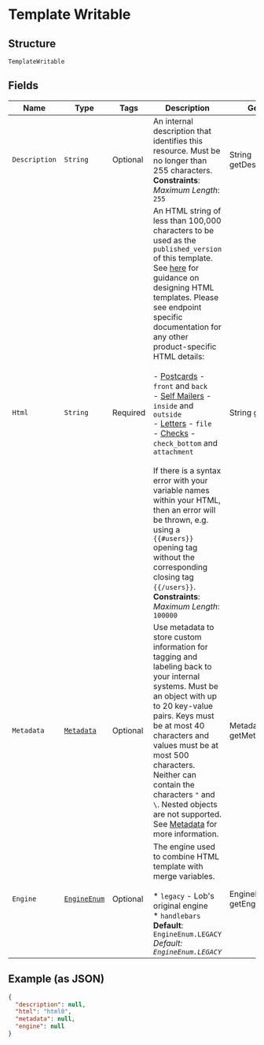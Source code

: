 
# Template Writable

## Structure

`TemplateWritable`

## Fields

| Name | Type | Tags | Description | Getter | Setter |
|  --- | --- | --- | --- | --- | --- |
| `Description` | `String` | Optional | An internal description that identifies this resource. Must be no longer than 255 characters.<br>**Constraints**: *Maximum Length*: `255` | String getDescription() | setDescription(String description) |
| `Html` | `String` | Required | An HTML string of less than 100,000 characters to be used as the `published_version` of this template. See [here](#section/HTML-Examples) for guidance on designing HTML templates. Please see endpoint specific documentation for any other product-specific HTML details:<br><br>- [Postcards](#operation/create_postcard) - `front` and `back`<br>- [Self Mailers](#operation/create_self_mailer) - `inside` and `outside`<br>- [Letters](#operation/create_letter) - `file`<br>- [Checks](#operation/create_check) - `check_bottom` and `attachment`<br><br>If there is a syntax error with your variable names within your HTML, then an error will be thrown, e.g. using a `{{#users}}` opening tag without the corresponding closing tag `{{/users}}`.<br>**Constraints**: *Maximum Length*: `100000` | String getHtml() | setHtml(String html) |
| `Metadata` | [`Metadata`](/doc/models/metadata.md) | Optional | Use metadata to store custom information for tagging and labeling back to your internal systems. Must be an object with up to 20 key-value pairs. Keys must be at most 40 characters and values must be at most 500 characters. Neither can contain the characters `"` and `\`. Nested objects are not supported. See [Metadata](#section/Metadata) for more information. | Metadata getMetadata() | setMetadata(Metadata metadata) |
| `Engine` | [`EngineEnum`](/doc/models/engine-enum.md) | Optional | The engine used to combine HTML template with merge variables.<br><br>* `legacy` - Lob's original engine<br>* `handlebars`<br>**Default**: `EngineEnum.LEGACY`<br>*Default: `EngineEnum.LEGACY`* | EngineEnum getEngine() | setEngine(EngineEnum engine) |

## Example (as JSON)

```json
{
  "description": null,
  "html": "html0",
  "metadata": null,
  "engine": null
}
```

